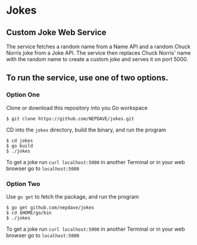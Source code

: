 # Jokes
## Custom Joke Web Service

The service fetches a random name from a Name API and a random Chuck Norris
joke from a Joke API. The service then replaces Chuck Norris' name with the
random name to create a custom joke and serves it on port 5000.

## To run the service, use one of two options.

### Option One
Clone or download this repository into you Go workspace
```
$ git clone https://github.com/NEPDAVE/jokes.git
```
CD into the `jokes` directory, build the binary, and run the program
```
$ cd jokes
$ go build
$ ./jokes
```
To get a joke run `curl localhost:5000` in another Terminal or in your web browser go to `localhost:5000`

### Option Two
Use `go get` to fetch the package, and run the program
```
$ go get github.com/nepdave/jokes
$ cd $HOME/go/bin
$ ./jokes
```
To get a joke run `curl localhost:5000` in another Terminal or in your web browser go to `localhost:5000`


